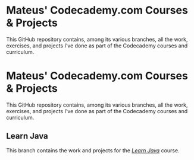 # Mateus' Codecademy.com Courses & Projects
This GitHub repository contains, among its various branches, all the work, exercises, and projects I've done as part of the Codecademy courses and curriculum.

# Mateus' Codecademy.com Courses & Projects
This GitHub repository contains, among its various branches, all the work, exercises, and projects I've done as part of the Codecademy courses and curriculum.

## Learn Java
This branch contains the work and projects for the [_Learn Java_](https://www.codecademy.com/courses/learn-java) course.